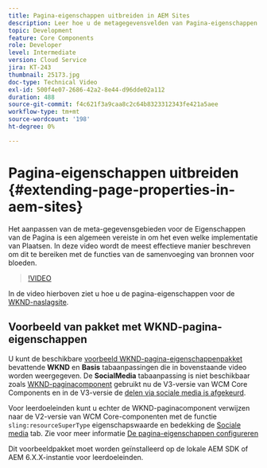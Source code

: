 ```yaml
---
title: Pagina-eigenschappen uitbreiden in AEM Sites
description: Leer hoe u de metagegevensvelden van Pagina-eigenschappen in Adobe Experience Manager Sites kunt uitbreiden. In deze video wordt de meest effectieve manier beschreven om dit te bereiken met de functies van de samenvoeging van bronnen voor bloeden.
topic: Development
feature: Core Components
role: Developer
level: Intermediate
version: Cloud Service
jira: KT-243
thumbnail: 25173.jpg
doc-type: Technical Video
exl-id: 500f4e07-2686-42a2-8e44-d96dde02a112
duration: 488
source-git-commit: f4c621f3a9caa8c2c64b8323312343fe421a5aee
workflow-type: tm+mt
source-wordcount: '198'
ht-degree: 0%

---
```


# Pagina-eigenschappen uitbreiden {#extending-page-properties-in-aem-sites}

Het aanpassen van de meta-gegevensgebieden voor de Eigenschappen van de Pagina is een algemeen vereiste in om het even welke implementatie van Plaatsen. In deze video wordt de meest effectieve manier beschreven om dit te bereiken met de functies van de samenvoeging van bronnen voor bloeden.

>[!VIDEO](https://video.tv.adobe.com/v/25173?quality=12&learn=on)

In de video hierboven ziet u hoe u de pagina-eigenschappen voor de [WKND-naslagsite](https://github.com/adobe/aem-guides-wknd).

## Voorbeeld van pakket met WKND-pagina-eigenschappen

U kunt de beschikbare [voorbeeld WKND-pagina-eigenschappenpakket](./assets/WKND-PageProperties-Example-Dialog-1.0.zip) bevattende **WKND** en **Basis** tabaanpassingen die in bovenstaande video worden weergegeven. De **SocialMedia** tabaanpassing is niet beschikbaar zoals [WKND-paginacomponent](https://github.com/adobe/aem-guides-wknd/blob/main/ui.apps/src/main/content/jcr_root/apps/wknd/components/page/.content.xml#L5) gebruikt nu de V3-versie van WCM Core Components en in de V3-versie de [delen via sociale media is afgekeurd](https://github.com/adobe/aem-core-wcm-components/pull/1930).

Voor leerdoeleinden kunt u echter de WKND-paginacomponent verwijzen naar de V2-versie van WCM Core-componenten met de functie `sling:resourceSuperType` eigenschapswaarde en bedekking de [Sociale media](https://github.com/adobe/aem-core-wcm-components/blob/main/content/src/content/jcr_root/apps/core/wcm/components/page/v2/page/_cq_dialog/.content.xml#L95) tab. Zie voor meer informatie [De pagina-eigenschappen configureren](https://experienceleague.adobe.com/docs/experience-manager-65/developing/extending-aem/page-properties-views.html#configuring-your-page-properties)

Dit voorbeeldpakket moet worden geïnstalleerd op de lokale AEM SDK of AEM 6.X.X-instantie voor leerdoeleinden.
